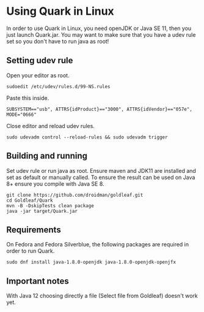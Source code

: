 # Using Quark in Linux

In order to use Quark in Linux, you need openJDK or Java SE 11, then you just launch Quark.jar. You may want to make sure that you have a udev rule set so you don't have to run java as root!

## Setting udev rule

Open your editor as root.

    sudoedit /etc/udev/rules.d/99-NS.rules

Paste this inside.    
    
    SUBSYSTEM=="usb", ATTRS{idProduct}=="3000", ATTRS{idVendor}=="057e", MODE="0666"

Close editor and reload udev rules.

    sudo udevadm control --reload-rules && sudo udevadm trigger    

## Building and running

Set udev rule or run java as root. Ensure maven and JDK11 are installed and set as default or manually called. To ensure the result can be used on Java 8+ ensure you compile with Java SE 8.

    git clone https://github.com/droidman/goldleaf.git
    cd Goldleaf/Quark
    mvn -B -DskipTests clean package
    java -jar target/Quark.jar
    
## Requirements

On Fedora and Fedora Silverblue, the following packages are required in order to run Quark.

    sudo dnf install java-1.8.0-openjdk java-1.8.0-openjdk-openjfx

## Important notes

With Java 12 choosing directly a file (Select file from Goldleaf) doesn't work yet.
